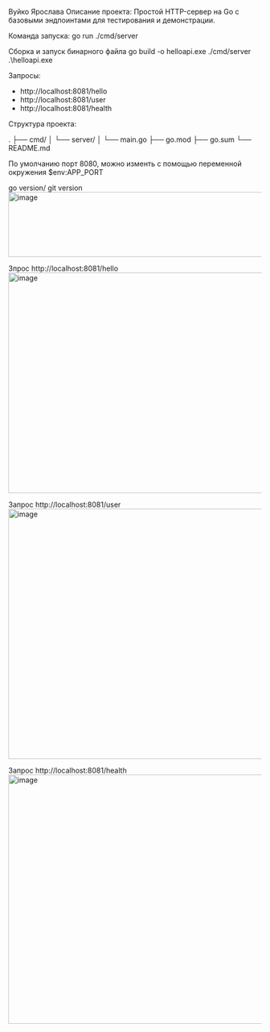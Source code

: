 Вуйко Ярослава
Описание проекта:
Простой HTTP-сервер на Go с базовыми эндпоинтами для тестирования и демонстрации.

Команда запуска:
go run ./cmd/server

Сборка и запуск бинарного файла
go build -o helloapi.exe ./cmd/server
.\helloapi.exe


Запросы:
- http://localhost:8081/hello
- http://localhost:8081/user
- http://localhost:8081/health

Структура проекта:

.
├── cmd/
│   └── server/
│       └── main.go 
├── go.mod
├── go.sum
└── README.md



По умолчанию порт 8080, можно изменть с помощью переменной окружения $env:APP_PORT


go version/ git version
<img width="537" height="129" alt="image" src="https://github.com/user-attachments/assets/15e719e6-5b27-4189-a08e-119762851842" />


Зпрос http://localhost:8081/hello
<img width="1158" height="438" alt="image" src="https://github.com/user-attachments/assets/7e85ec97-1446-4b6a-a4ff-bbc91f9fed9b" />



Запрос http://localhost:8081/user
<img width="1103" height="497" alt="image" src="https://github.com/user-attachments/assets/449b7892-5638-4b73-93c1-00c159486357" />



Запрос http://localhost:8081/health
<img width="1103" height="495" alt="image" src="https://github.com/user-attachments/assets/e21f8c54-7350-4d3b-9ad4-f19211000b6c" />





 

